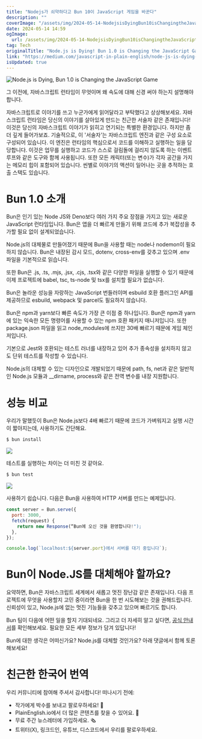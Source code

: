 ```yaml
---
title: "Nodejs가 쇠약하다고 Bun 10이 JavaScript 게임을 바꾼다"
description: ""
coverImage: "/assets/img/2024-05-14-NodejsisDyingBun10isChangingtheJavaScriptGame_0.png"
date: 2024-05-14 14:59
ogImage: 
  url: /assets/img/2024-05-14-NodejsisDyingBun10isChangingtheJavaScriptGame_0.png
tag: Tech
originalTitle: "Node.js is Dying! Bun 1.0 is Changing the JavaScript Game"
link: "https://medium.com/javascript-in-plain-english/node-js-is-dying-bun-1-0-is-changing-the-javascript-game-2892d4ff6921"
isUpdated: true
---
```





![Node.js is Dying, Bun 1.0 is Changing the JavaScript Game](/assets/img/2024-05-14-NodejsisDyingBun10isChangingtheJavaScriptGame_0.png)

그 이전에, 자바스크립트 런타임이 무엇이며 왜 속도에 대해 신경 써야 하는지 설명해야 합니다.

자바스크립트로 이야기를 쓰고 누군가에게 읽어달라고 부탁했다고 상상해보세요. 자바스크립트 런타임은 당신의 이야기를 살아있게 만드는 친근한 서술자 같은 존재입니다! 이것은 당신의 자바스크립트 이야기가 읽히고 연기되는 특별한 환경입니다. 하지만 좀 더 깊게 들어가보죠. 기술적으로, 이 '서술자'는 자바스크립트 엔진과 같은 구성 요소로 구성되어 있습니다. 이 엔진은 런타임의 핵심으로서 코드를 이해하고 실행하는 일을 담당합니다. 이것은 업무를 실행하고 코드가 스스로 걸림돌에 걸리지 않도록 하는 이벤트 루프와 같은 도구와 함께 사용됩니다. 또한 모든 캐릭터(또는 변수)가 각자 공간을 가지는 메모리 힙이 포함되어 있습니다. 씬별로 이야기의 액션이 일어나는 곳을 추적하는 호출 스택도 있습니다.

# Bun 1.0 소개



Bun은 인기 있는 Node JS와 Deno보다 여러 가지 주요 장점을 가지고 있는 새로운 JavaScript 런타임입니다. Bun은 앱을 더 빠르게 만들기 위해 코드에 추가 복잡성을 추가할 필요 없이 설계되었습니다.

Node.js의 대체물로 만들어졌기 때문에 Bun을 사용할 때는 node나 nodemon이 필요하지 않습니다. Bun은 내장된 감시 모드, dotenv, cross-env를 갖추고 있으며 .env 파일을 기본적으로 읽습니다.

또한 Bun은 .js, .ts, .mjs, .jsx, .cjs, .tsx와 같은 다양한 파일을 실행할 수 있기 때문에 이제 프로젝트에 babel, tsc, ts-node 및 tsx를 설치할 필요가 없습니다.

Bun은 놀라운 성능을 자랑하는 JavaScript 번들러이며 esbuild 호환 플러그인 API를 제공하므로 esbuild, webpack 및 parcel도 필요하지 않습니다.



Bun은 npm과 yarn보다 빠른 속도가 가장 큰 이점 중 하나입니다. Bun은 npm과 yarn에 있는 익숙한 모든 명령어를 사용할 수 있는 npm 호환 패키지 매니저입니다. 또한 package.json 파일을 읽고 node_modules에 쓰지만 30배 빠르기 때문에 게임 체인저입니다.

기본으로 Jest와 호환되는 테스트 러너를 내장하고 있어 추가 종속성을 설치하지 않고도 단위 테스트를 작성할 수 있습니다.

Node.js의 대체할 수 있는 디자인으로 개발되었기 때문에 path, fs, net과 같은 일반적인 Node.js 모듈과 __dirname, process와 같은 전역 변수를 내장 지원합니다.

# 성능 비교



우리가 말했듯이 Bun은 Node.js보다 4배 빠르기 때문에 코드가 가벼워지고 실행 시간이 짧아지는데, 사용하기도 간단해요.

```js
$ bun install 
```

<img src="/assets/img/2024-05-14-NodejsisDyingBun10isChangingtheJavaScriptGame_1.png" />

테스트를 실행하는 차이는 더 미친 것 같아요.



```js
$ bun test
```

<img src="/assets/img/2024-05-14-NodejsisDyingBun10isChangingtheJavaScriptGame_2.png" />

사용하기 쉽습니다. 다음은 Bun을 사용하여 HTTP 서버를 만드는 예제입니다.

```js
const server = Bun.serve({
  port: 3000,
  fetch(request) {
    return new Response(“Bun에 오신 것을 환영합니다!");
  },
});

console.log(`localhost:${server.port}에서 서버를 대기 중입니다`);
```



# Bun이 Node.JS를 대체해야 할까요?

요약하면, Bun은 자바스크립트 세계에서 새롭고 멋진 장난감 같은 존재입니다. 다음 프로젝트에 무엇을 사용할지 고민 중이라면 Bun을 한 번 시도해보는 것을 권해드립니다. 신뢰성이 있고, Node.js에 없는 멋진 기능들을 갖추고 있으며 빠르기도 합니다.

Bun 팀이 다음에 어떤 일을 할지 기대되네요. 그리고 더 자세히 알고 싶다면, [공식 안내서](링크)를 확인해보세요. 필요한 모든 세부 정보가 담겨 있답니다!

Bun에 대한 생각은 어떠신가요? Node.js를 대체할 것인가요? 아래 댓글에서 함께 토론해보세요!



# 친근한 한국어 번역

우리 커뮤니티에 참여해 주셔서 감사합니다! 떠나시기 전에:

- 작가에게 박수를 보내고 팔로우하세요! 👏
- PlainEnglish.io에서 더 많은 콘텐츠를 찾을 수 있어요. 🚀
- 무료 주간 뉴스레터에 가입하세요. 🗞️
- 트위터(X), 링크드인, 유튜브, 디스코드에서 우리를 팔로우하세요.